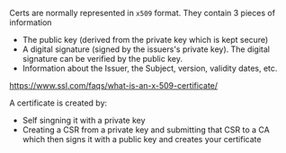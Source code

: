 Certs are normally represented in `x509` format. They contain 3 pieces of information
* The public key (derived from the private key which is kept secure)
* A digital signature (signed by the issuers's private key). The digital signature can be verified by the public key.
* Information about the Issuer, the Subject, version, validity dates, etc.

https://www.ssl.com/faqs/what-is-an-x-509-certificate/

A certificate is created by:
* Self singning it with a private key
* Creating a CSR from a private key and submitting that CSR to a CA which then signs it with a public key and creates your certificate